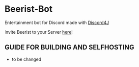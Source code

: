 # Beerist-Bot
Entertainment bot for Discord made with [Discord4J](https://discord4j.com)

Invite Beerist to your Server [here](https://top.gg/bot/846722660523180042)!

## GUIDE FOR BUILDING AND SELFHOSTING
- to be changed
